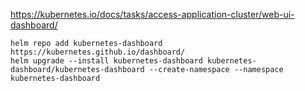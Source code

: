 https://kubernetes.io/docs/tasks/access-application-cluster/web-ui-dashboard/


```
helm repo add kubernetes-dashboard https://kubernetes.github.io/dashboard/
helm upgrade --install kubernetes-dashboard kubernetes-dashboard/kubernetes-dashboard --create-namespace --namespace kubernetes-dashboard
```